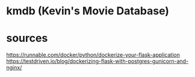 # kmdb (Kevin's Movie Database)

# sources

https://runnable.com/docker/python/dockerize-your-flask-application
https://testdriven.io/blog/dockerizing-flask-with-postgres-gunicorn-and-nginx/
